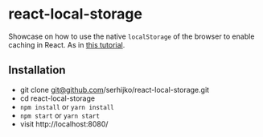 # react-local-storage

Showcase on how to use the native <code>localStorage</code> of the browser to enable caching in React. As in [this tutorial](https://www.robinwieruch.de/local-storage-react/).

## Installation

* git clone git@github.com/serhijko/react-local-storage.git
* cd react-local-storage
* `npm install` or `yarn install`
* `npm start` or `yarn start`
* visit http://localhost:8080/
